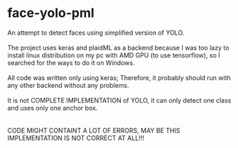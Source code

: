 # face-yolo-pml
An attempt to detect faces using simplified version of YOLO.\
\
The project uses keras and plaidML as a backend because I was too lazy to install linux distribution on my pc with AMD GPU (to use tensorflow), so I searched for the ways to do it on Windows.\
\
All code was written only using keras; Therefore, it probably should run with any other backend without any problems.\
\
It is not COMPLETE IMPLEMENTATION of YOLO, it can only detect one class and uses only one anchor box.\
\
\
CODE MIGHT CONTAINT A LOT OF ERRORS, MAY BE THIS IMPLEMENTATION IS NOT CORRECT AT ALL!!!
